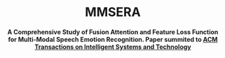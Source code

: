 <h1 align="center">
  MMSERA
  <br>
</h1>

<h4 align="center"> A Comprehensive Study of Fusion Attention and Feature Loss Function for Multi-Modal Speech Emotion Recognition. Paper summited to <a href="https://dl.acm.org/journal/tist">ACM Transactions on Intelligent Systems and Technology</a></h4>
